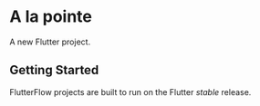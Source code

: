 # A la pointe

A new Flutter project.

## Getting Started

FlutterFlow projects are built to run on the Flutter _stable_ release.
